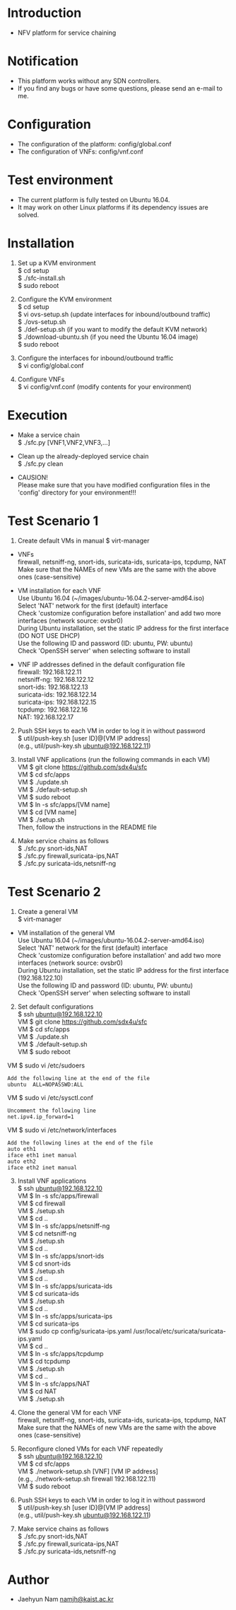 # Introduction
- NFV platform for service chaining  

# Notification
- This platform works without any SDN controllers.  
- If you find any bugs or have some questions, please send an e-mail to me.  

# Configuration
- The configuration of the platform: config/global.conf  
- The configuration of VNFs: config/vnf.conf  

# Test environment
- The current platform is fully tested on Ubuntu 16.04.  
- It may work on other Linux platforms if its dependency issues are solved.  

# Installation
1. Set up a KVM environment  
$ cd setup  
$ ./sfc-install.sh  
$ sudo reboot  

2. Configure the KVM environment  
$ cd setup  
$ vi ovs-setup.sh (update interfaces for inbound/outbound traffic)  
$ ./ovs-setup.sh  
$ ./def-setup.sh (if you want to modify the default KVM network)  
$ ./download-ubuntu.sh (if you need the Ubuntu 16.04 image)  
$ sudo reboot  

3. Configure the interfaces for inbound/outbound traffic  
$ vi config/global.conf  

4. Configure VNFs  
$ vi config/vnf.conf (modify contents for your environment)  

# Execution
- Make a service chain  
$ ./sfc.py [VNF1,VNF2,VNF3,...]  

- Clean up the already-deployed service chain  
$ ./sfc.py clean 

- CAUSION!  
Please make sure that you have modified configuration files in the 'config' directory for your environment!!! 

# Test Scenario 1
1. Create default VMs in manual 
$ virt-manager  

- VNFs  
firewall, netsniff-ng, snort-ids, suricata-ids, suricata-ips, tcpdump, NAT  
Make sure that the NAMEs of new VMs are the same with the above ones (case-sensitive)  

- VM installation for each VNF  
Use Ubuntu 16.04 (~/images/ubuntu-16.04.2-server-amd64.iso)  
Select 'NAT' network for the first (default) interface  
Check 'customize configuration before installation' and add two more interfaces (network source: ovsbr0)  
During Ubuntu installation, set the static IP address for the first interface (DO NOT USE DHCP)  
Use the following ID and password (ID: ubuntu, PW: ubuntu)  
Check 'OpenSSH server' when selecting software to install  

- VNF IP addresses defined in the default configuration file  
firewall: 192.168.122.11  
netsniff-ng: 192.168.122.12  
snort-ids: 192.168.122.13  
suricata-ids: 192.168.122.14  
suricata-ips: 192.168.122.15  
tcpdump: 192.168.122.16  
NAT: 192.168.122.17  

2. Push SSH keys to each VM in order to log it in without password  
$ util/push-key.sh [user ID]@[VM IP address]  
(e.g., util/push-key.sh ubuntu@192.168.122.11)  

3. Install VNF applications (run the following commands in each VM)  
VM $ git clone https://github.com/sdx4u/sfc  
VM $ cd sfc/apps  
VM $ ./update.sh  
VM $ ./default-setup.sh  
VM $ sudo reboot  
VM $ ln -s sfc/apps/[VM name]  
VM $ cd [VM name]  
VM $ ./setup.sh  
Then, follow the instructions in the README file  

4. Make service chains as follows  
$ ./sfc.py snort-ids,NAT  
$ ./sfc.py firewall,suricata-ips,NAT  
$ ./sfc.py suricata-ids,netsniff-ng  

# Test Scenario 2
1. Create a general VM  
$ virt-manager  

- VM installation of the general VM  
Use Ubuntu 16.04 (~/images/ubuntu-16.04.2-server-amd64.iso)  
Select 'NAT' network for the first (default) interface  
Check 'customize configuration before installation' and add two more interfaces (network source: ovsbr0)  
During Ubuntu installation, set the static IP address for the first interface (192.168.122.10)  
Use the following ID and password (ID: ubuntu, PW: ubuntu)  
Check 'OpenSSH server' when selecting software to install  

2. Set default configurations  
$ ssh ubuntu@192.168.122.10  
VM $ git clone https://github.com/sdx4u/sfc  
VM $ cd sfc/apps  
VM $ ./update.sh  
VM $ ./default-setup.sh  
VM $ sudo reboot  

VM $ sudo vi /etc/sudoers  

	Add the following line at the end of the file  
	ubuntu	ALL=NOPASSWD:ALL  

VM $ sudo vi /etc/sysctl.conf  

	Uncomment the following line  
	net.ipv4.ip_forward=1  

VM $ sudo vi /etc/network/interfaces  

	Add the following lines at the end of the file  
	auto eth1  
	iface eth1 inet manual  
	auto eth2  
	iface eth2 inet manual  

3. Install VNF applications  
$ ssh ubuntu@192.168.122.10  
VM $ ln -s sfc/apps/firewall  
VM $ cd firewall  
VM $ ./setup.sh  
VM $ cd ..  
VM $ ln -s sfc/apps/netsniff-ng  
VM $ cd netsniff-ng  
VM $ ./setup.sh  
VM $ cd ..  
VM $ ln -s sfc/apps/snort-ids  
VM $ cd snort-ids  
VM $ ./setup.sh  
VM $ cd ..  
VM $ ln -s sfc/apps/suricata-ids  
VM $ cd suricata-ids  
VM $ ./setup.sh  
VM $ cd ..  
VM $ ln -s sfc/apps/suricata-ips  
VM $ cd suricata-ips  
VM $ sudo cp config/suricata-ips.yaml /usr/local/etc/suricata/suricata-ips.yaml  
VM $ cd ..  
VM $ ln -s sfc/apps/tcpdump  
VM $ cd tcpdump  
VM $ ./setup.sh  
VM $ cd ..  
VM $ ln -s sfc/apps/NAT  
VM $ cd NAT  
VM $ ./setup.sh  

3. Clone the general VM for each VNF  
firewall, netsniff-ng, snort-ids, suricata-ids, suricata-ips, tcpdump, NAT  
Make sure that the NAMEs of new VMs are the same with the above ones (case-sensitive)  

4. Reconfigure cloned VMs for each VNF repeatedly  
$ ssh ubuntu@192.168.122.10  
VM $ cd sfc/apps  
VM $ ./network-setup.sh [VNF] [VM IP address]  
(e.g., ./network-setup.sh firewall 192.168.122.11)  
VM $ sudo reboot  

5. Push SSH keys to each VM in order to log it in without password  
$ util/push-key.sh [user ID]@[VM IP address]  
(e.g., util/push-key.sh ubuntu@192.168.122.11)  

6. Make service chains as follows  
$ ./sfc.py snort-ids,NAT  
$ ./sfc.py firewall,suricata-ips,NAT  
$ ./sfc.py suricata-ids,netsniff-ng  

# Author
- Jaehyun Nam <namjh@kaist.ac.kr>  
